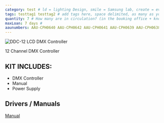 ```yaml
---
category: test # ld = lighting Design, smile = Samsung lab, create = everything else
tags: testtag1 testtag2 # add tags here, space delimited, as many as you want
quantity: 7 # How many are in circulation? (in the booking office + known to be lent out)
maxLoan: 7 days #
aaunumbers: AAU-CPH0640 AAU-CPH0642 AAU-CPH0641 AAU-CPH0639 AAU-CPH0638 AAU-CPH0643
---
```

![DDC-12 LCD DMX Controller](../../assets/images/equip/ld/1.webp)
  <!--- The First line should be a link to an image, jpg, png webbp all work, I have not tested others.
 The format should be ![Alternate image text](../../assets/images/equip/category/filename)
 We will have to upload the images to the relevant folders

Under the image comes the text, first comes the description
 The description can be simple, and short, but it must assume that the reader knows little about the equipment or the fields of study related to it. This text is important because it not only describes the item to the reader, but is included in the search engine servicing the site. --->

12 Channel DMX Controller

<!-- There will also be a list of contents, formatted as below -->

## KIT INCLUDES:
- DMX Controller
- Manual
- Power Supply

<!-- At the bottom of the listing there will be links to any relevant files - manuals, drivers, even research that has used the equipment -->
## Drivers / Manuals

[Manual](https://images.static-thomann.de/pics/atg/atgdata/document/manual/c_258125_v3_r1_en_online.pdf)

<!--Finally, and most important: The md file name should be concise, clear, unique and informative. This name is used as the title of the equipment listed in the catalog. Name it so anyone will know what it is, not just the person who is borrowing it for the third time.

The first 11 characters of the title should be a date in yyyy-mm-dd- format. This is not used, but is required for the system to recognise the file as a post.

The file should be saved as markdown: .md

eg. 2023-01-01-Zoom-Q8-Mobile-Video-Audio-Recorder.md
-->
